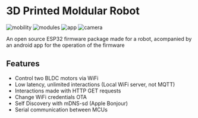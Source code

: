 # 3D Printed Moldular Robot

![mobility](https://img.shields.io/badge/Mobility-α_1.8.6-success) ![modules](https://img.shields.io/badge/Modules-α1.0.1-success) ![app](https://img.shields.io/badge/App-α_2.1.4-sucess) ![camera](https://img.shields.io/badge/Camera-α1.0.0-success)

An open source ESP32 firmware package made for a robot, acompanied by an android app for the operation of the firmware

## Features

- Control two BLDC motors via WiFi
- Low latency, unlimited interactions (Local WiFi server, not MQTT)
- Interactions made with HTTP GET requests
- Change WiFi credentials OTA
- Self Discovery with mDNS-sd (Apple Bonjour)
- Serial communication between MCUs
